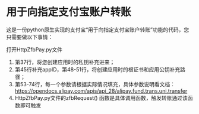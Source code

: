 # 用于向指定支付宝账户转账
这是一份python原生实现的支付宝“用于向指定支付宝账户转账”功能的代码，您只需要做以下事情：


打开HttpZfbPay.py文件
1. 第37行，将您创建应用时的私钥补充进来；
2. 第45行补充appID，第48-51行，将创建应用时的根证书和应用公钥补充路径；
3. 第53-74行，每一个参数请根据实际情况填充，具体参数说明看文档：https://opendocs.alipay.com/apis/api_28/alipay.fund.trans.uni.transfer
4. HttpZfbPay.py文件的zfbRequest() 函数是具体调用函数，触发转账通过该函数即可触发